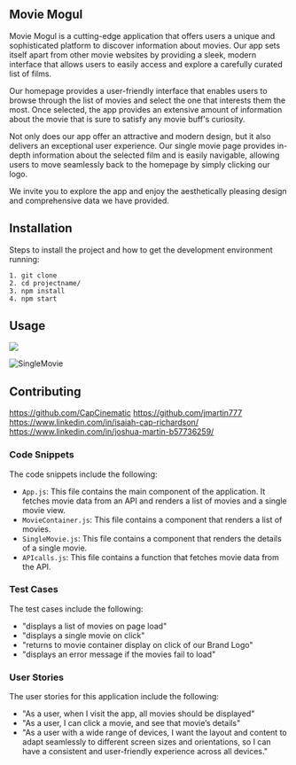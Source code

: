 ## Movie Mogul

Movie Mogul is a cutting-edge application that offers users a unique and sophisticated platform to discover information about movies. Our app sets itself apart from other movie websites by providing a sleek, modern interface that allows users to easily access and explore a carefully curated list of films.

Our homepage provides a user-friendly interface that enables users to browse through the list of movies and select the one that interests them the most. Once selected, the app provides an extensive amount of information about the movie that is sure to satisfy any movie buff's curiosity.

Not only does our app offer an attractive and modern design, but it also delivers an exceptional user experience. Our single movie page provides in-depth information about the selected film and is easily navigable, allowing users to move seamlessly back to the homepage by simply clicking our logo.

We invite you to explore the app and enjoy the aesthetically pleasing design and comprehensive data we have provided.

## Installation

Steps to install the project and how to get the development environment running:

```
1. git clone 
2. cd projectname/
3. npm install
4. npm start

```

## Usage

<image src=https://media.giphy.com/media/v1.Y2lkPTc5MGI3NjExcmVjaGdmMHczb3RyZG5namVvaGw5anpveDNhN2wwOWJrejdqNHg3ciZlcD12MV9pbnRlcm5hbF9naWZfYnlfaWQmY3Q9Zw/DMHVQ6SvVbH5lYL4Yq/giphy.gif>

![SingleMovie](https://media.giphy.com/media/v1.Y2lkPTc5MGI3NjExcmVjaGdmMHczb3RyZG5namVvaGw5anpveDNhN2wwOWJrejdqNHg3ciZlcD12MV9pbnRlcm5hbF9naWZfYnlfaWQmY3Q9Zw/DMHVQ6SvVbH5lYL4Yq/giphy.gif)

## Contributing

https://github.com/CapCinematic
https://github.com/jmartin777
https://www.linkedin.com/in/isaiah-cap-richardson/
https://www.linkedin.com/in/joshua-martin-b57736259/


### Code Snippets

The code snippets include the following:

- `App.js`: This file contains the main component of the application. It fetches movie data from an API and renders a list of movies and a single movie view.
- `MovieContainer.js`: This file contains a component that renders a list of movies.
- `SingleMovie.js`: This file contains a component that renders the details of a single movie.
- `APIcalls.js`: This file contains a function that fetches movie data from the API.

### Test Cases

The test cases include the following:

- "displays a list of movies on page load"
- "displays a single movie on click"
- "returns to movie container display on click of our Brand Logo"
- "displays an error message if the movies fail to load"

### User Stories

The user stories for this application include the following:

- "As a user, when I visit the app, all movies should be displayed"
- "As a user, I can click a movie, and see that movie’s details"
- "As a user with a wide range of devices, I want the layout and content to adapt seamlessly to different screen sizes and orientations, so I can have a consistent and user-friendly experience across all devices."
